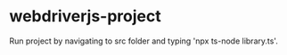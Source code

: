 # webdriverjs-project

Run project by navigating to src folder and typing 'npx ts-node library.ts'.
